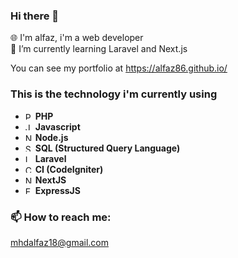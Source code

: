 ### Hi there 👋
🌐 I'm alfaz, i'm a web developer \
🔧 I’m currently learning Laravel and Next.js 

You can see my portfolio at https://alfaz86.github.io/

### This is the technology i'm currently using
- <img src="https://edent.github.io/SuperTinyIcons/images/svg/php.svg" width="12" title="PHP"> **PHP**
- <img src="https://edent.github.io/SuperTinyIcons/images/svg/javascript.svg" width="12" title="JavaScript"> **Javascript**
- <img src="https://edent.github.io/SuperTinyIcons/images/svg/nodejs.svg" width="12" title="Node.js"> **Node.js**
- <img src="https://icon-library.com/images/sql-icon/sql-icon-10.jpg" width="12" title="SQL"> **SQL (Structured Query Language)** 
- <img src="https://edent.github.io/SuperTinyIcons/images/svg/laravel.svg" width="12" title="Laravel"> **Laravel**
- <img src="https://encrypted-tbn0.gstatic.com/images?q=tbn:ANd9GcT43RTUM8a_ktYsIQNXDa0pD6TTk_Bu6e8NZ816WE0krw&s" width="12" title="CI"> **CI (CodeIgniter)** 
- <img src="https://www.svgrepo.com/show/354113/nextjs-icon.svg" width="12" title="NextJS"> **NextJS**
- <img src="https://adware-technologies.s3.amazonaws.com/uploads/technology/thumbnail/20/express-js.png" width="12" title="ExpressJS"> **ExpressJS**

### 📫 How to reach me:
mhdalfaz18@gmail.com
